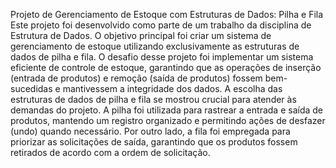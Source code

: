 Projeto de Gerenciamento de Estoque com Estruturas de Dados: Pilha e Fila
Este projeto foi desenvolvido como parte de um trabalho da disciplina de Estrutura de Dados. O objetivo principal foi criar um sistema de gerenciamento de estoque utilizando exclusivamente as estruturas de dados de pilha e fila.
O desafio desse projeto foi implementar um sistema eficiente de controle de estoque, garantindo que as operações de inserção (entrada de produtos) e remoção (saída de produtos) fossem bem-sucedidas e mantivessem a integridade dos dados.
A escolha das estruturas de dados de pilha e fila se mostrou crucial para atender às demandas do projeto. 
A pilha foi utilizada para rastrear a entrada e saída de produtos, mantendo um registro organizado e permitindo ações de desfazer (undo) quando necessário. Por outro lado, a fila foi empregada para priorizar as solicitações de saída, garantindo que os produtos fossem retirados de acordo com a ordem de solicitação.

